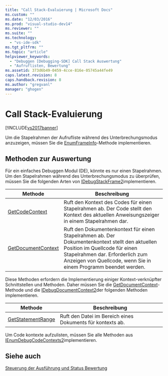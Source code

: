 ```yaml
---
title: "Call Stack-Evaluierung | Microsoft Docs"
ms.custom: ""
ms.date: "12/03/2016"
ms.prod: "visual-studio-dev14"
ms.reviewer: ""
ms.suite: ""
ms.technology: 
  - "vs-ide-sdk"
ms.tgt_pltfrm: ""
ms.topic: "article"
helpviewer_keywords: 
  - "Debuggen [Debugging-SDK] Call Stack Auswertung"
  - "Aufruflisten, Bewertung"
ms.assetid: 373d6b49-0459-4cce-816e-05745a44fe49
caps.latest.revision: 8
caps.handback.revision: 8
ms.author: "gregvanl"
manager: "ghogen"
---
```

# Call Stack-Evaluierung
[!INCLUDE[vs2017banner](../../code-quality/includes/vs2017banner.md)]

Um die Stapelrahmen der Aufrufliste während des Unterbrechungsmodus anzuzeigen, müssen Sie die [EnumFrameInfo](../../extensibility/debugger/reference/idebugthread2-enumframeinfo.md)\-Methode implementieren.  
  
## Methoden zur Auswertung  
 Für ein einfaches Debuggen Modul \(DE\), könnte es nur einen Stapelrahmen.  Um den Stapelrahmen während des Unterbrechungsmodus zu überprüfen, müssen Sie die folgenden Arten von [IDebugStackFrame2](../../extensibility/debugger/reference/idebugstackframe2.md)implementieren.  
  
|Methode|Beschreibung|  
|-------------|------------------|  
|[GetCodeContext](../../extensibility/debugger/reference/idebugstackframe2-getcodecontext.md)|Ruft den Kontext des Codes für einen Stapelrahmen ab.  Der Code stellt den Kontext des aktuellen Anweisungszeiger in einem Stapelrahmen dar.|  
|[GetDocumentContext](../../extensibility/debugger/reference/idebugstackframe2-getdocumentcontext.md)|Ruft den Dokumentenkontext für einen Stapelrahmen ab.  Der Dokumentenkontext stellt den aktuellen Position im Quellcode für einen Stapelrahmen dar.  Erforderlich zum Anzeigen von Quellcode, wenn Sie in einem Programm beendet werden.|  
  
 Diese Methoden erfordern die Implementierung einiger Kontext\-verknüpfter Schnittstellen und Methoden.  Daher müssen Sie die [GetDocumentContext](../../extensibility/debugger/reference/idebugcodecontext2-getdocumentcontext.md)\-Methode und die [IDebugDocumentContext2](../../extensibility/debugger/reference/idebugdocumentcontext2.md)der folgenden Methoden implementieren.  
  
|Methode|Beschreibung|  
|-------------|------------------|  
|[GetStatementRange](../../extensibility/debugger/reference/idebugdocumentcontext2-getstatementrange.md)|Ruft den Datei im Bereich eines Dokuments für kontexts ab.|  
  
 Um Code kontexte aufzulisten, müssen Sie alle Methoden aus [IEnumDebugCodeContexts2](../../extensibility/debugger/reference/ienumdebugcodecontexts2.md)implementieren.  
  
## Siehe auch  
 [Steuerung der Ausführung und Status Bewertung](../../extensibility/debugger/execution-control-and-state-evaluation.md)
